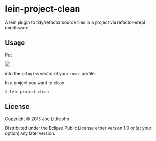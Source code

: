# lein-project-clean

A lein plugin to tidy/refactor source files in a project via refactor-nrepl middleware

## Usage

Put 

![](https://clojars.org/lein-project-clean/latest-version.svg) 

into the `:plugins` vector of your `:user` profile.

In a project you want to clean:

    $ lein project-clean

## License

Copyright © 2016 Joe Littlejohn

Distributed under the Eclipse Public License either version 1.0 or (at
your option) any later version.
